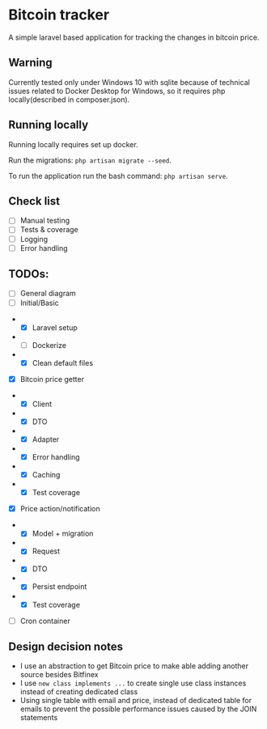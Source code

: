 # Bitcoin tracker

A simple laravel based application for tracking the changes in bitcoin price.

## Warning

Currently tested only under Windows 10 with sqlite because of technical issues related to Docker Desktop for Windows, so it requires php locally(described in composer.json).

## Running locally

Running locally requires set up docker.

Run the migrations: `php artisan migrate --seed`.

To run the application run the bash command: `php artisan serve`.

## Check list
- [ ] Manual testing
- [ ] Tests & coverage
- [ ] Logging
- [ ] Error handling

## TODOs:
- [ ] General diagram
- [ ] Initial/Basic
- - [x] Laravel setup
- - [ ] Dockerize
- - [x] Clean default files
- [x] Bitcoin price getter
- - [x] Client
- - [x] DTO
- - [x] Adapter
- - [x] Error handling
- - [x] Caching
- - [x] Test coverage
- [x] Price action/notification
- - [x] Model + migration
- - [x] Request
- - [x] DTO
- - [x] Persist endpoint
- - [x] Test coverage
- [ ] Cron container

## Design decision notes

- I use an abstraction to get Bitcoin price to make able adding another source besides Bitfinex
- I use `new class implements ...` to create single use class instances instead of creating dedicated class
- Using single table with email and price, instead of dedicated table for emails to prevent the possible performance issues caused by the JOIN statements
